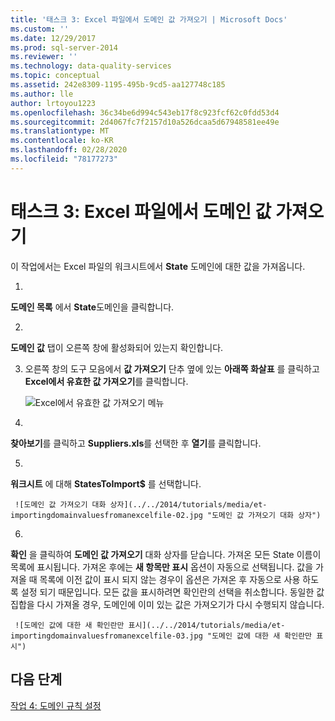 ```yaml
---
title: '태스크 3: Excel 파일에서 도메인 값 가져오기 | Microsoft Docs'
ms.custom: ''
ms.date: 12/29/2017
ms.prod: sql-server-2014
ms.reviewer: ''
ms.technology: data-quality-services
ms.topic: conceptual
ms.assetid: 242e8309-1195-495b-9cd5-aa127748c185
ms.author: lle
author: lrtoyou1223
ms.openlocfilehash: 36c34be6d994c543eb17f8c923fcf62c0fdd53d4
ms.sourcegitcommit: 2d4067fc7f2157d10a526dcaa5d67948581ee49e
ms.translationtype: MT
ms.contentlocale: ko-KR
ms.lasthandoff: 02/28/2020
ms.locfileid: "78177273"
---
```

# <a name="task-3-importing-domain-values-from-an-excel-file"></a>태스크 3: Excel 파일에서 도메인 값 가져오기

  이 작업에서는 Excel 파일의 워크시트에서 **State** 도메인에 대한 값을 가져옵니다.

1.  
  **도메인 목록** 에서 **State**도메인을 클릭합니다.

2.  
  **도메인 값** 탭이 오른쪽 창에 활성화되어 있는지 확인합니다.

3.  오른쪽 창의 도구 모음에서 **값 가져오기** 단추 옆에 있는 **아래쪽 화살표** 를 클릭하고 **Excel에서 유효한 값 가져오기**를 클릭합니다.

     ![Excel에서 유효한 값 가져오기 메뉴](../../2014/tutorials/media/et-importingdomainvaluesfromanexcelfile-01.jpg "Excel에서 유효한 값 가져오기 메뉴")

4.  
  **찾아보기**를 클릭하고 **Suppliers.xls**를 선택한 후 **열기**를 클릭합니다.

5.  
  **워크시트** 에 대해 **StatesToImport$** 를 선택합니다.

     ![도메인 값 가져오기 대화 상자](../../2014/tutorials/media/et-importingdomainvaluesfromanexcelfile-02.jpg "도메인 값 가져오기 대화 상자")

6.  
  **확인** 을 클릭하여 **도메인 값 가져오기** 대화 상자를 닫습니다. 가져온 모든 State 이름이 목록에 표시됩니다. 가져온 후에는 **새 항목만 표시** 옵션이 자동으로 선택됩니다. 값을 가져올 때 목록에 이전 값이 표시 되지 않는 경우이 옵션은 가져온 후 자동으로 사용 하도록 설정 되기 때문입니다. 모든 값을 표시하려면 확인란의 선택을 취소합니다. 동일한 값 집합을 다시 가져올 경우, 도메인에 이미 있는 값은 가져오기가 다시 수행되지 않습니다.

     ![도메인 값에 대한 새 확인란만 표시](../../2014/tutorials/media/et-importingdomainvaluesfromanexcelfile-03.jpg "도메인 값에 대한 새 확인란만 표시")

## <a name="next-step"></a>다음 단계
 [작업 4: 도메인 규칙 설정](../../2014/tutorials/task-4-setting-domain-rules.md)


